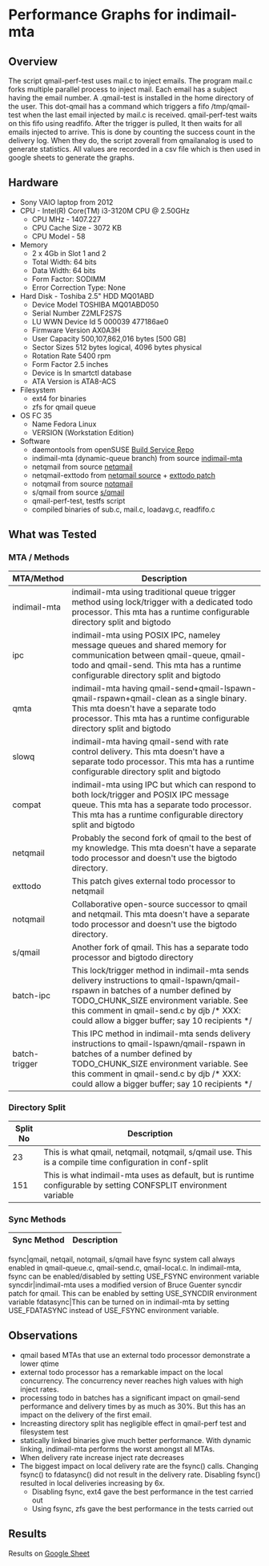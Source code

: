 # Performance Graphs for indimail-mta

## Overview

The script qmail-perf-test uses mail.c to inject emails. The program mail.c forks multiple parallel process to inject mail. Each email has a subject having the email number. A .qmail-test is installed in the home directory of the user. This dot-qmail has a command which triggers a fifo /tmp/qmail-test when the last email injected by mail.c is received.  qmail-perf-test waits on this fifo using readfifo. After the trigger is pulled, It then waits for all emails injected to arrive. This is done by counting the success count in the delivery log. When they do, the script zoverall from qmailanalog is used to generate statistics.  All values are recorded in a csv file which is then used in google sheets to generate the graphs.			

## Hardware

* Sony VAIO laptop from 2012
* CPU - Intel(R) Core(TM) i3-3120M CPU @ 2.50GHz
	* CPU MHz - 1407.227
	* CPU Cache Size - 3072 KB
	* CPU Model - 58
* Memory
	* 2 x 4Gb in Slot 1 and 2
	* Total Width: 64 bits
	* Data Width: 64 bits
	* Form Factor: SODIMM
	* Error Correction Type: None
* Hard Disk - Toshiba 2.5" HDD MQ01ABD
	* Device Model TOSHIBA MQ01ABD050
	* Serial Number Z2MLF2S7S
	* LU WWN Device Id 5 000039 477186ae0
	* Firmware Version AX0A3H
	* User Capacity 500,107,862,016 bytes [500 GB]
	* Sector Sizes 512 bytes logical, 4096 bytes physical
	* Rotation Rate 5400 rpm
	* Form Factor 2.5 inches
	* Device is In smartctl database
	* ATA Version is ATA8-ACS
* Filesystem
	* ext4 for binaries
	* zfs for qmail queue
* OS FC 35
	* Name Fedora Linux
	* VERSION (Workstation Edition)
* Software
	* daemontools from openSUSE [Build Service Repo](https://software.opensuse.org//download.html?project=home%3Ambhangui&package=daemontools)
	* indimail-mta (dynamic-queue branch) from source [indimail-mta](https://github.com/mbhangui/indimail-mta)
	* netqmail from source [netqmail](http://netqmail.org/)
	* netqmail-exttodo from [netqmail source](http://netqmail.org) + [exttodo patch](https://github.com/bruceg/qmail-patches/blob/master/ext_todo-20030105.patch)
	* notqmail from source [notqmail](https://github.com/notqmail/notqmail)
	* s/qmail from source [s/qmail](https://www.fehcom.de/sqmail/sqmail.html)
	* qmail-perf-test, testfs script
	* compiled binaries of sub.c, mail.c, loadavg.c, readfifo.c

## What was Tested

### MTA / Methods

MTA/Method|Description
-----------|------
indimail-mta|indimail-mta using traditional queue trigger method using lock/trigger with a dedicated todo processor.  This mta has a runtime configurable directory split and bigtodo
ipc|indimail-mta using POSIX IPC, nameley message queues and shared memory for communication between qmail-queue, qmail-todo and qmail-send. This mta has a runtime configurable directory split and bigtodo
qmta|indimail-mta having qmail-send+qmail-lspawn-qmail-rspawn+qmail-clean as a single binary. This mta doesn't have a separate todo processor. This mta has a runtime configurable directory split and bigtodo
slowq|indimail-mta having qmail-send with rate control delivery. This mta doesn't have a separate todo processor. This mta has a runtime configurable directory split and bigtodo
compat|indimail-mta using IPC but which can respond to both lock/trigger and POSIX IPC message queue. This mta has a separate todo processor. This mta has a runtime configurable directory split and bigtodo
netqmail|Probably the second fork of qmail to the best of my knowledge. This mta doesn't have a separate todo processor and doesn't use the bigtodo directory.
exttodo|This patch gives external todo processor to netqmail
notqmail|Collaborative open-source successor to qmail and netqmail. This mta doesn't have a separate todo processor and doesn't use the bigtodo directory.
s/qmail|Another fork of qmail. This has a separate todo processor and bigtodo directory
batch-ipc|This lock/trigger method in indimail-mta sends delivery instructions to qmail-lspawn/qmail-rspawn in batches of a number defined by TODO_CHUNK_SIZE environment variable. See this comment in qmail-send.c by djb /* XXX: could allow a bigger buffer; say 10 recipients */
batch-trigger|This IPC method in indimail-mta sends delivery instructions to qmail-lspawn/qmail-rspawn in batches of a number defined by TODO_CHUNK_SIZE environment variable. See this comment in qmail-send.c by djb /* XXX: could allow a bigger buffer; say 10 recipients */

### Directory Split

Split No|Description
--------|-----------
23|This is what qmail, netqmail, notqmail, s/qmail use. This is a compile time configuration in conf-split
151|This is what indimail-mta uses as default, but is runtime configurable by setting CONFSPLIT environment variable

### Sync Methods

Sync Method|Description
-----------|-----------

fsync|qmail, netqail, notqmail, s/qmail have fsync system call always enabled in qmail-queue.c, qmail-send.c, qmail-local.c. In indimail-mta, fsync can be enabled/disabled by setting USE_FSYNC environment variable
syncdir|indimail-mta uses a modified version of Bruce Guenter syncdir patch for qmail. This can be enabled by setting USE_SYNCDIR environment variable
fdatasync|This can be turned on in indimail-mta by setting USE_FDATASYNC instead of USE_FSYNC environment variable.

## Observations

* qmail based MTAs that use an external todo processor demonstrate a lower qtime
* external todo processor has a remarkable impact on the local concurrency. The concurrency never reaches high values with high inject rates.
* processing todo in batches has a significant impact on qmail-send performance and delivery times by as much as 30%. But this has an impact on the delivery of the first email.
* Increasting directory split has negligible effect in qmail-perf test and filesystem test
* statically linked binaries give much better performance. With dynamic linking, indimail-mta performs the worst amongst all MTAs.
* When delivery rate increase inject rate decreases
* The biggest impact on local delivery rate are the fsync() calls. Changing fsync() to fdatasync() did not result in the delivery rate. Disabling fsync() resulted in local deliveries increasing by 6x.
	* Disabling fsync, ext4 gave the best performance in the test carried out
	* Using fsync, zfs gave the best performance in the tests carried out

## Results

Results on [Google Sheet](https://docs.google.com/spreadsheets/d/1Dfr1c1RXh18Lc47fmGymTRV5nL9DRviS9Gy8kqH5iZM/edit?usp=sharing)
